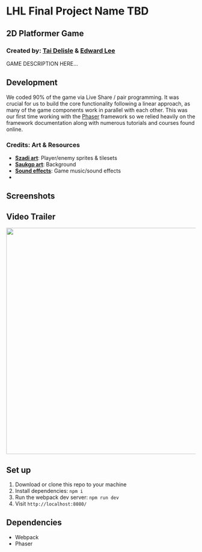 # LHL Final Project Name TBD
## 2D Platformer Game
### Created by: [Tai Delisle](https://github.com/tai-de/) & [Edward Lee](https://github.com/edwardkinglee/)

GAME DESCRIPTION HERE...

## Development

We coded 90% of the game via Live Share / pair programming. It was crucial for us to build the core functionality following a linear approach, as many of the game components work in parallel with each other. This was our first time working with the [Phaser](https://phaser.io/) framework so we relied heavily on the framework documentation along with numerous tutorials and courses found online.

### Credits: Art & Resources

- [**Szadi art**](https://szadiart.itch.io/): Player/enemy sprites & tilesets
- [**Saukgp art**](https://saurabhkgp.itch.io/): Background
- [**Sound effects**](https://pixabay.com/): Game music/sound effects
- 

## Screenshots

## Video Trailer
<img src="https://user-images.githubusercontent.com/106140388/218383859-33586cf3-0b47-4e04-ba1b-bfd9cc03e266.mp4" width="600"/>

## Set up

1. Download or clone this repo to your machine
2. Install dependencies: `npm i`
3. Run the webpack dev server: `npm run dev`
4. Visit `http://localhost:8080/`

## Dependencies

- Webpack
- Phaser
